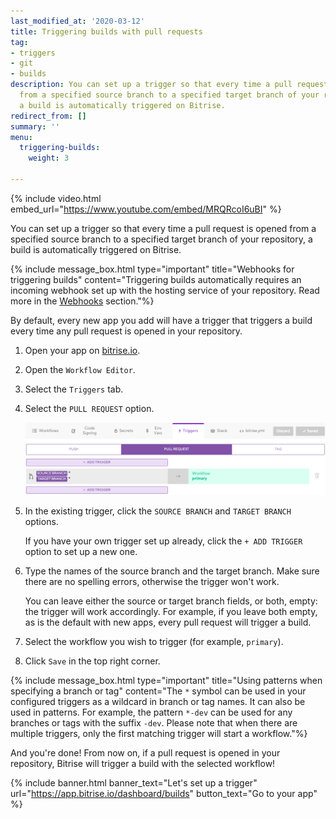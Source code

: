```yaml
---
last_modified_at: '2020-03-12'
title: Triggering builds with pull requests
tag:
- triggers
- git
- builds
description: You can set up a trigger so that every time a pull request is opened
  from a specified source branch to a specified target branch of your repository,
  a build is automatically triggered on Bitrise.
redirect_from: []
summary: ''
menu:
  triggering-builds:
    weight: 3

---
```

{% include video.html embed_url="https://www.youtube.com/embed/MRQRcoI6uBI" %}

You can set up a trigger so that every time a pull request is opened from a specified source branch to a specified target branch of your repository, a build is automatically triggered on Bitrise.

{% include message_box.html type="important" title="Webhooks for triggering builds" content="Triggering builds automatically requires an incoming webhook set up with the hosting service of your repository. Read more in the [Webhooks](/webhooks/webhooks-index/) section."%}

By default, every new app you add will have a trigger that triggers a build every time any pull request is opened in your repository.

1. Open your app on [bitrise.io](https://www.bitrise.io).
2. Open the `Workflow Editor`.
3. Select the `Triggers` tab.
4. Select the `PULL REQUEST` option.

   ![{{ page.title }}](/img/trigger-pull-request.png)
5. In the existing trigger, click the `SOURCE BRANCH` and `TARGET BRANCH` options.

   If you have your own trigger set up already, click the `+ ADD TRIGGER` option to set up a new one.
6. Type the names of the source branch and the target branch. Make sure there are no spelling errors, otherwise the trigger won't work.

   You can leave either the source or target branch fields, or both, empty: the trigger will work accordingly. For example, if you leave both empty, as is the default with new apps, every pull request will trigger a build.
7. Select the workflow you wish to trigger (for example, `primary`).
8. Click `Save` in the top right corner.

{% include message_box.html type="important" title="Using patterns when specifying a branch or tag" content="The `*` symbol can be used in your configured triggers as a wildcard in branch or tag names. It can also be used in patterns. For example, the pattern `*-dev` can be used for any branches or tags with the suffix `-dev`. Please note that when there are multiple triggers, only the first matching trigger will start a workflow."%}

And you're done! From now on, if a pull request is opened in your repository, Bitrise will trigger a build with the selected workflow!

{% include banner.html banner_text="Let's set up a trigger" url="https://app.bitrise.io/dashboard/builds" button_text="Go to your app" %}